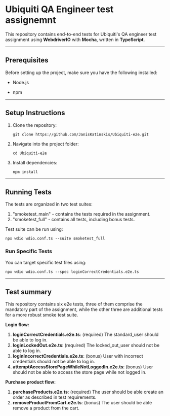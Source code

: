 # Ubiquiti QA Engineer test assignemnt

This repository contains end-to-end tests for Ubiquiti's QA engineer test assignment using **WebdriverIO** with **Mocha**, written in **TypeScript**.

----------

## Prerequisites

Before setting up the project, make sure you have the following installed:

-   Node.js
    
-   npm
    

----------

## Setup Instructions

1.  Clone the repository:
    
    ```
    git clone https://github.com/JanisKatinskis/Ubiquiti-e2e.git
    ```
    
2.  Navigate into the project folder:
    
    ```
    cd Ubiquiti-e2e
    ```
    
3.  Install dependencies:
    
    ```
    npm install
    ```
    

----------

## Running Tests

The tests are organized in two test suites:
1. "smoketest_main" - contains the tests required in the assignment.
2. "smoketest_full" - contains all tests, including bonus tests.

Test suite can be run using:
```
npx wdio wdio.conf.ts --suite smoketest_full  
```

### Run Specific Tests

You can target specific test files using:

```
npx wdio wdio.conf.ts --spec loginCorrectCredentials.e2e.ts
```

----------

## Test summary

This repository contains six e2e tests, three of them comprise the mandatory part of the assignment, while the other three are additional tests for a more robust smoke test suite.

**Login flow:**
1.  **loginCorrectCredentials.e2e.ts**: (required) The standard_user should be able to log in.
2.  **loginLockedOut.e2e.ts**: (required) The locked_out_user should not be able to log in.
3.  **loginIncorrectCredentials.e2e.ts**: (bonus) User with incorrect credentials should not be able to log in.
4.  **attemptAccessStorePageWhileNotLoggedIn.e2e.ts**: (bonus) User should not be able to access the store page while not logged in.

**Purchase product flow:**
1.  **purchaseProducts.e2e.ts**: (required) The user should be able create an order as described in test requirements.
2.  **removeProductFromCart.e2e.ts**: (bonus) The user should be able remove a product from the cart.
